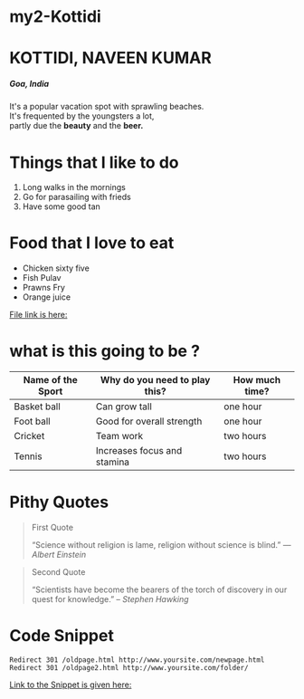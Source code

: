 # my2-Kottidi

# KOTTIDI, NAVEEN KUMAR

##### Goa, India
It's a popular vacation spot with sprawling beaches.<br>  It's frequented by the youngsters a lot,<br>partly due the **beauty** and the **beer.**

# Things that I like to do 
1. Long walks in the mornings
2. Go for parasailing with frieds 
3. Have some good tan

# Food that I love to eat

* Chicken sixty five
* Fish Pulav
* Prawns Fry
* Orange juice

[File link is here:](Mystats.md)


# what is this going to be ?
|Name of the Sport|Why do you need to play this?|How much time?|
| -----------------|--------------------|----------------------|
|Basket ball      |   Can grow tall             | one hour     |
|Foot ball        | Good for overall strength   | one hour     |
|Cricket          | Team work                   | two hours    |
|Tennis           | Increases focus and stamina | two hours    |

# Pithy Quotes
> First Quote
>
> “Science without religion is lame, religion without science is blind.” 
> ― *Albert Einstein*

> Second Quote
>
> “Scientists have become the bearers of the torch of discovery in our quest for knowledge.”
> – *Stephen Hawking*

# Code Snippet
```
Redirect 301 /oldpage.html http://www.yoursite.com/newpage.html
Redirect 301 /oldpage2.html http://www.yoursite.com/folder/
```
[Link to the Snippet is given here:](https://css-tricks.com/snippets/javascript/strip-whitespace-from-string/)

